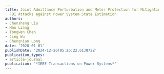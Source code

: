 ```yaml
---
title: Joint Admittance Perturbation and Meter Protection for Mitigating Stealthy
  FDI Attacks against Power System State Estimation
authors:
- Chensheng Liu
- Hao Liang
- Tongwen Chen
- Jing Wu
- Chengnian Long
date: '2020-01-01'
publishDate: '2024-12-26T05:26:22.613872Z'
publication_types:
- article-journal
publication: '*IEEE Transactions on Power Systems*'
---
```

